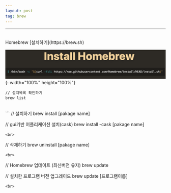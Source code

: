 ```yaml
---
layout: post
tag: brew
---
```

***
<br>
Homebrew [설치하기](https://brew.sh)

![title](/assets/images/brewInstall.png){: width="100%" height="100%"}

```
// 설치목록 확인하기
brew list
```
<br>
```
// 설치하기
brew install [pakage name]

// gui기반 어플리케이션 설치(cask)
brew install -cask [pakage name]
```
<br>
```
// 삭제하기
brew uninstall [pakage name]
```
<br>
```
// Homebrew 업데이트 (최신버전 유지)
brew update

// 설치한 프로그램 버전 업그레이드
brew update [프로그램이름]
```
<br>



